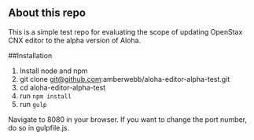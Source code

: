 ## About this repo

This is a simple test repo for evaluating the scope of updating OpenStax CNX editor to the alpha version of Aloha.

##Installation

1. Install node and npm
2. git clone git@github.com:amberwebb/aloha-editor-alpha-test.git
3. cd aloha-editor-alpha-test
4. run `npm install`
5. run `gulp`

Navigate to 8080 in your browser. If  you want to change the port number, do so in gulpfile.js.
